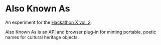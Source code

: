 # Also Known As

An experiment for the [Hackathon X vol. 2](https://hackathonx.de/).

Also Known As is an API and browser plug-in for minting portable, poetic names for cultural heritage objects.